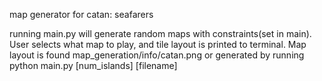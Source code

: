 

map generator for catan: seafarers

running main.py will generate random maps with constraints(set in main). User selects what map to play, and tile layout is printed to terminal. Map layout is found map_generation/info/catan.png
or generated by running python main.py [num_islands] [filename]
